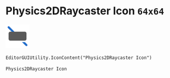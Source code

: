 # Physics2DRaycaster Icon `64x64`
<img src="/img/Physics2DRaycaster%20Icon.png" width=64 height=64>

``` CSharp
EditorGUIUtility.IconContent("Physics2DRaycaster Icon")
```
```
Physics2DRaycaster Icon
```

